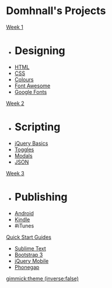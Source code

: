 <head>
<script type="text/javascript" src="//ajax.googleapis.com/ajax/libs/jquery/1.9.1/jquery.min.js"></script>
<script type="text/javascript" src="//cdnjs.cloudflare.com/ajax/libs/gist-embed/2.1/gist-embed.min.js"></script>



</head>

# Domhnall's Projects

[Week 1]()

  * # Designing
  * [HTML](inTheBeginningWasTheNet.md)
  * [CSS](doingItWithStyle.md)
  * [Colours](colours.md)
  * [Font Awesome](fontawesome.md)
  * [Google Fonts](googlefonts.md)


[Week 2]()

  * # Scripting
  * [jQuery Basics](jQuery.md)
  * [Toggles](toggles.md)
  * [Modals](modals.md)
  * [JSON](json.md)

[Week 3]()

  * # Publishing
  * [Android](playstore.md)
  * [Kindle](amazon.md)
  * #iTunes

[Quick Start Guides]()

 * [Sublime Text](sublime.md)
 * [Bootstrap 3](bootstrap.md)
 * [jQuery Mobile](jqm.md)
 * [Phonegap](phonegap.md)


[gimmick:theme (inverse:false)](flatly)